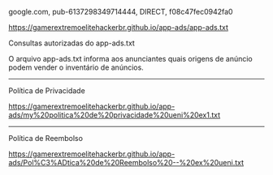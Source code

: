 google.com, pub-6137298349714444, DIRECT, f08c47fec0942fa0


https://gamerextremoelitehackerbr.github.io/app-ads/app-ads.txt

Consultas autorizadas do app-ads.txt

O arquivo app-ads.txt informa aos anunciantes quais origens de anúncio podem vender o inventário de anúncios.




----------------

Política de Privacidade

https://gamerextremoelitehackerbr.github.io/app-ads/my%20politica%20de%20privacidade%20ueni%20ex1.txt


----------------


Política de Reembolso

https://gamerextremoelitehackerbr.github.io/app-ads/Pol%C3%ADtica%20de%20Reembolso%20--%20ex%20ueni.txt
